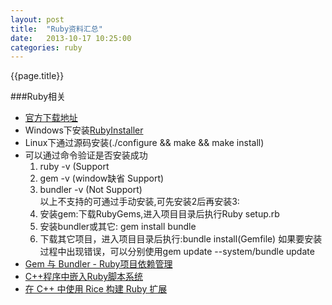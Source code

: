 ```yaml
---
layout: post
title:  "Ruby资料汇总"
date:   2013-10-17 10:25:00
categories: ruby
---
```


{{page.title}}


###Ruby相关
* [官方下载地址](http://rubyforge.org/)
* Windows下安装[RubyInstaller](http://rubyforge.org/projects/rubyinstaller/)
* Linux下通过源码安装(./configure && make && make install)
* 可以通过命令验证是否安装成功  
	1. ruby -v  	(Support
	2. gem -v		(window缺省 Support)  
	3. bundler -v 	(Not Support)  
  	以上不支持的可通过手动安装,可先安装2后再安装3:
	4. 安装gem:下载RubyGems,进入项目目录后执行Ruby setup.rb
	5. 安装bundler或其它: gem install bundle
	6. 下载其它项目，进入项目目录后执行:bundle install(Gemfile)
	如果要安装过程中出现错误，可以分别使用gem update --system/bundle update
* [Gem 与 Bundler - Ruby项目依赖管理](http://blog.csdn.net/zdq0394123/article/details/8075493)
* [C++程序中嵌入Ruby脚本系统](http://www.cppblog.com/tx7do/archive/2010/06/08/117416.html)
* [在 C++ 中使用 Rice 构建 Ruby 扩展](http://www.ibm.com/developerworks/cn/opensource/os-extendruby/)
